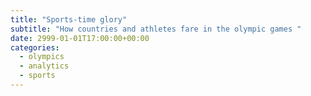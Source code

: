 ```yaml
---
title: "Sports-time glory"
subtitle: "How countries and athletes fare in the olympic games "
date: 2999-01-01T17:00:00+00:00
categories: 
  - olympics
  - analytics
  - sports
---
```

